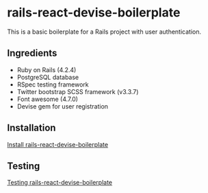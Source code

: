 # rails-react-devise-boilerplate

This is a basic boilerplate for a Rails project with user authentication.

## Ingredients

* Ruby on Rails (4.2.4)
* PostgreSQL database
* RSpec testing framework
* Twitter bootstrap SCSS framework (v3.3.7)
* Font awesome (4.7.0)
* Devise gem for user registration


## Installation
[Install rails-react-devise-boilerplate](./INSTALL)


## Testing
[Testing rails-react-devise-boilerplate](./TESTING)
